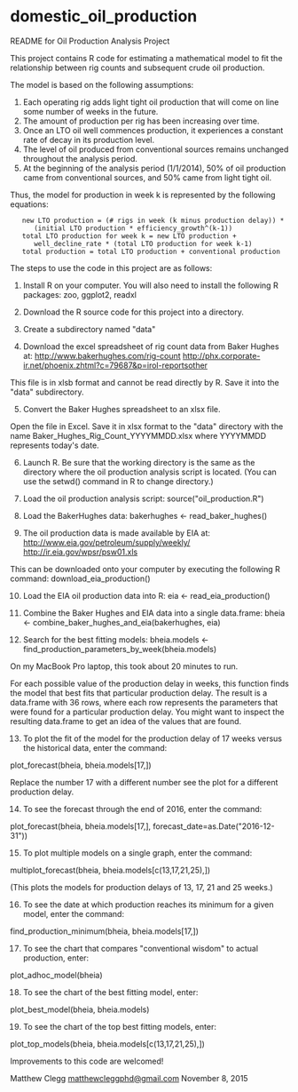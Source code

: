 # domestic_oil_production

README for Oil Production Analysis Project

This project contains R code for estimating a mathematical model to fit
the relationship between rig counts and subsequent crude oil production.

The model is based on the following assumptions:

1.  Each operating rig adds light tight oil production that will come on line some number of weeks in the future.
2.  The amount of production per rig has been increasing over time.
3.  Once an LTO oil well commences production, it experiences a constant rate of decay in its production level.
4.  The level of oil produced from conventional sources remains unchanged throughout the analysis period.
5.  At the beginning of the analysis period (1/1/2014), 50% of oil production came from conventional sources, and 50% came from light tight oil.

Thus, the model for production in week k is represented by the following equations:

       new LTO production = (# rigs in week (k minus production delay)) * 
          (initial LTO production * efficiency_growth^(k-1))
       total LTO production for week k = new LTO production + 
          well_decline_rate * (total LTO production for week k-1)
       total production = total LTO production + conventional production

The steps to use the code in this project are as follows:

1.  Install R on your computer.  You will also need to install the following R
packages: zoo, ggplot2, readxl

2.  Download the R source code for this project into a directory.  

3.  Create a subdirectory named "data"

4.  Download the excel spreadsheet of rig count data from Baker Hughes at:
	http://www.bakerhughes.com/rig-count
	http://phx.corporate-ir.net/phoenix.zhtml?c=79687&p=irol-reportsother
	
  This file is in xlsb format and cannot be read directly by R.
  Save it into the "data" subdirectory.

5.  Convert the Baker Hughes spreadsheet to an xlsx file.  

  Open the file in Excel.  Save it in xlsx format to the "data" directory with the name
   	Baker_Hughes_Rig_Count_YYYYMMDD.xlsx
  where YYYYMMDD represents today's date.

6.  Launch R.  Be sure that the working directory is the same as the
  directory where the oil production analysis script is located.  (You can use
  the setwd() command in R to change directory.)

7.  Load the oil production analysis script:
	source("oil_production.R")

8.  Load the BakerHughes data:
	bakerhughes <- read_baker_hughes()

9.  The oil production data is made available by EIA at:
	http://www.eia.gov/petroleum/supply/weekly/
	http://ir.eia.gov/wpsr/psw01.xls

  This can be downloaded onto your computer by executing the following R command:
    download_eia_production()

10.  Load the EIA oil production data into R:
          eia <- read_eia_production()

11.  Combine the Baker Hughes and EIA data into a single data.frame:
         bheia <- combine_baker_hughes_and_eia(bakerhughes, eia)

12.  Search for the best fitting models:
        bheia.models <- find_production_parameters_by_week(bheia.models)

  On my MacBook Pro laptop, this took about 20 minutes to run.

  For each possible value of the production delay in weeks, this function finds the
  model that best fits that particular production delay.  The result is a data.frame 
  with 36 rows, where each row represents the parameters that were found for
  a particular production delay.  You might want to inspect the resulting data.frame
  to get an idea of the values that are found.

13.  To plot the fit of the model for the production delay of 17 weeks versus
the historical data, enter the command:

  plot_forecast(bheia, bheia.models[17,])

  Replace the number 17 with a different number see the plot for
  a different production delay.

14.  To see the forecast through the end of 2016, enter the command:

  plot_forecast(bheia, bheia.models[17,], forecast_date=as.Date("2016-12-31"))

15.  To plot multiple models on a single graph, enter the command:

  multiplot_forecast(bheia, bheia.models[c(13,17,21,25),])

  (This plots the models for production delays of 13, 17, 21 and 25 weeks.)

16.  To see the date at which production reaches its minimum for a given model, enter the command:

  find_production_minimum(bheia, bheia.models[17,])

17.  To see the chart that compares "conventional wisdom" to actual production, enter:

  plot_adhoc_model(bheia)

18.  To see the chart of the best fitting model, enter:

  plot_best_model(bheia, bheia.models)

19.  To see the chart of the top best fitting models, enter:

  plot_top_models(bheia, bheia.models[c(13,17,21,25),])

Improvements to this code are welcomed!

Matthew Clegg
matthewcleggphd@gmail.com
November 8, 2015
